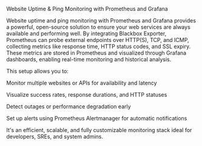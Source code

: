 Website Uptime & Ping Monitoring with Prometheus and Grafana

Website uptime and ping monitoring with Prometheus and Grafana provides a powerful, open-source solution to ensure your web services are always available and performing well. By integrating Blackbox Exporter, Prometheus can probe external endpoints over HTTP(S), TCP, and ICMP, collecting metrics like response time, HTTP status codes, and SSL expiry. These metrics are stored in Prometheus and visualized through Grafana dashboards, enabling real-time monitoring and historical analysis.

This setup allows you to:

Monitor multiple websites or APIs for availability and latency

Visualize success rates, response durations, and HTTP statuses

Detect outages or performance degradation early

Set up alerts using Prometheus Alertmanager for automatic notifications

It's an efficient, scalable, and fully customizable monitoring stack ideal for developers, SREs, and system admins.



